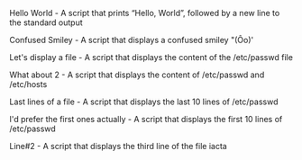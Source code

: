 Hello World - A script that prints “Hello, World”, followed by a new line to the standard output

Confused Smiley - A script that displays a confused smiley "(Ôo)'

Let's display a file - A script that displays the content of the /etc/passwd file

What about 2 - A script that displays the content of /etc/passwd and /etc/hosts

Last lines of a file - A script that displays the last 10 lines of /etc/passwd

I'd prefer the first ones actually - A script that displays the first 10 lines of /etc/passwd

Line#2 - A script that displays the third line of the file iacta
